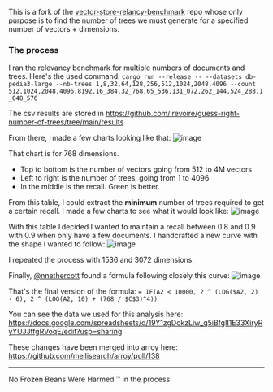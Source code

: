 This is a fork of the [vector-store-relancy-benchmark](https://github.com/meilisearch/vector-store-relevancy-benchmark) repo whose only purpose is to find the number of trees we must generate for a specified number of vectors + dimensions.


### The process

I ran the relevancy benchmark for multiple numbers of documents and trees. Here's the used command:
`cargo run --release -- --datasets db-pedia3-large --nb-trees 1,8,32,64,128,256,512,1024,2048,4096 --count 512,1024,2048,4096,8192,16_384,32_768,65_536,131_072,262_144,524_288,1_048_576`

The csv results are stored in https://github.com/irevoire/guess-right-number-of-trees/tree/main/results

From there, I made a few charts looking like that:
![image](https://github.com/user-attachments/assets/3446cf00-096b-400b-af8f-ff6e2c2524a0)

That chart is for 768 dimensions.
- Top to bottom is the number of vectors going from 512 to 4M vectors
- Left to right is the number of trees, going from 1 to 4096
- In the middle is the recall. Green is better.

From this table, I could extract the **minimum** number of trees required to get a certain recall.
I made a few charts to see what it would look like:
![image](https://github.com/user-attachments/assets/29c4799a-1a0b-42cd-beb3-79b90607c49b)

With this table I decided I wanted to maintain a recall between 0.8 and 0.9 with 0.9 when only have a few documents.
I handcrafted a new curve with the shape I wanted to follow:
![image](https://github.com/user-attachments/assets/b9f55805-2e8b-4625-99a7-de0d5cef1f64)

I repeated the process with 1536 and 3072 dimensions.

Finally, [@nnethercott](https://github.com/nnethercott) found a formula following closely this curve:
![image](https://github.com/user-attachments/assets/7ad22e7f-68c2-45dc-8907-513445f04b4c)

That's the final version of the formula:
`= IF(A2 < 10000, 2 ^ (LOG($A2, 2) - 6), 2 ^ (LOG(A2, 10) + (768 / $C$3)^4))`

You can see the data we used for this analysis here: https://docs.google.com/spreadsheets/d/19Y1zgDokzLiw_q5iBfgII1E33XiryRyYUJJtfgRVoqE/edit?usp=sharing

These changes have been merged into arroy here: https://github.com/meilisearch/arroy/pull/138

-----

No Frozen Beans Were Harmed :tm: in the process
